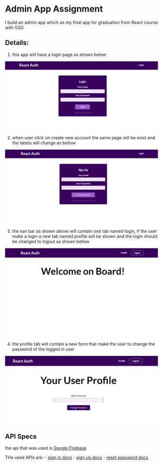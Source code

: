 # Admin App Assignment

I build an admin app which as my final app for graduation from React course with GSG

## Details:
1. this app will have a login page as shown below 

![login page](public/images/loginPage.png)

2. when user click on create new account the same page will be exist and the labels will change as bellow

![sign up page](public/images/signUp.png)

3. the nav bar as shown above will contain one tab named login, if the user make a login a new tab named profile will be shown and the login should be changed to logout as shown bellow 

![loginSucess](public/images/loginSuccess.png)

4. the profile tab will contain a new form that make the user to change the password of the logged in user

![profile page](public/images/profile.png) 



## API Specs 

the api that was used is [Google Firebase](https://console.firebase.google.com/) 


THe used APIs are:
    - [sign in docs](https://firebase.google.com/docs/reference/rest/auth?hl=en&authuser=0#section-sign-in-email-password)
    - [sign up docs](https://firebase.google.com/docs/reference/rest/auth?hl=en&authuser=0#section-create-email-password)
    - [reset password docs](https://firebase.google.com/docs/reference/rest/auth?hl=en&authuser=0#section-change-password)


